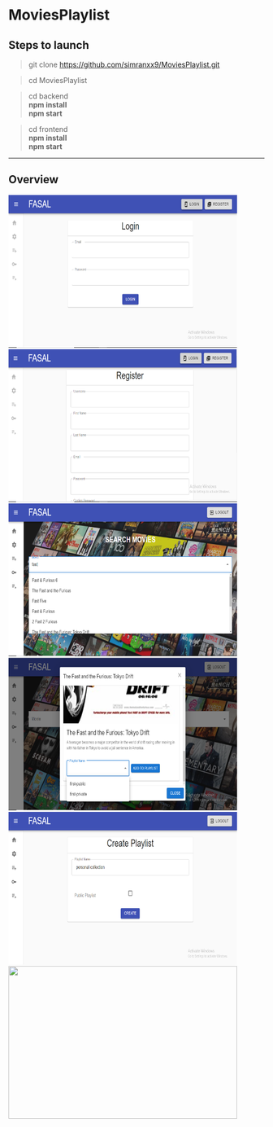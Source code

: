 # MoviesPlaylist
## Steps to launch
>  git clone https://github.com/simranxx9/MoviesPlaylist.git

>  cd MoviesPlaylist

>  cd backend<br />
    <b> npm install</b><br />
    <b> npm start</b>
 
> cd frontend<br />
    <b > npm install</b><br />
    <b> npm start</b>
---
## Overview
<div style="dislay:flex">
<img src="https://github.com/simranxx9/MoviesPlaylist/blob/master/frontend/public/img/login.PNG" alt=""  height=300 width = 450/>
<img src="https://github.com/simranxx9/MoviesPlaylist/blob/master/frontend/public/img/register.PNG" alt=""  height=300 width = 450/>
    <img src="https://github.com/simranxx9/MoviesPlaylist/blob/master/frontend/public/img/searchbar.png" alt=""  height=300 width = 450/>
<img src="https://github.com/simranxx9/MoviesPlaylist/blob/master/frontend/public/img/dropdownPlaylist.png" alt=""  height=300 width = 450/>
    <img src="https://github.com/simranxx9/MoviesPlaylist/blob/master/frontend/public/img/createPlaylist.png" alt=""  height=300 width = 450/>
<img src="https://github.com/simranxx9/MoviesPlaylist/blob/master/frontend/public/img/publicPrivatePlaylist" alt=""  height=300 width = 450/>
</div>
